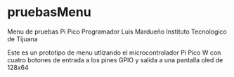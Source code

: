 # pruebasMenu
Menu de pruebas Pi Pico
Programador Luis Mardueño 
Instituto Tecnologico de Tijuana

Este es un prototipo de menu utlizando el microcontrolador Pi Pico W
con cuatro botones de entrada a los pines GPIO y salida a una pantalla
oled de 128x64
